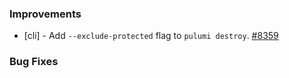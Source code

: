 ### Improvements

- [cli] - Add `--exclude-protected` flag to `pulumi destroy`.
  [#8359](https://github.com/pulumi/pulumi/pull/8359)

### Bug Fixes
